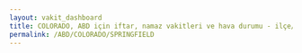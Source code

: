 ```yaml
---
layout: vakit_dashboard
title: COLORADO, ABD için iftar, namaz vakitleri ve hava durumu - ilçe/eyalet seç
permalink: /ABD/COLORADO/SPRINGFIELD
---
```


<script type="text/javascript">
  var GLOBAL_COUNTRY = 'ABD';
  var GLOBAL_CITY = 'COLORADO';
  var GLOBAL_STATE = 'SPRINGFIELD';
  var lat = 72;
  var lon = 21;
</script>
